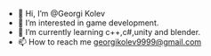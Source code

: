 - 👋 Hi, I’m @Georgi Kolev 
- 👀 I’m interested in game development.
- 🌱 I’m currently learning  c++,c#,unity and blender.
- 📫 How to reach me georgikolev9999@gmail.com

<!---
GeorgiK99/GeorgiK99 is a ✨ special ✨ repository because its `README.md` (this file) appears on your GitHub profile.
You can click the Preview link to take a look at your changes.
--->
